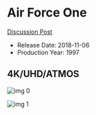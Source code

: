 # Air Force One

[Discussion Post](https://www.avsforum.com/threads/bass-eq-for-filtered-movies.2995212/post-57081000)

* Release Date: 2018-11-06
* Production Year: 1997

## 4K/UHD/ATMOS

![img 0](https://i.imgur.com/Ou105TZ.jpg)

![img 1](https://i.imgur.com/atgbMsb.jpg)

